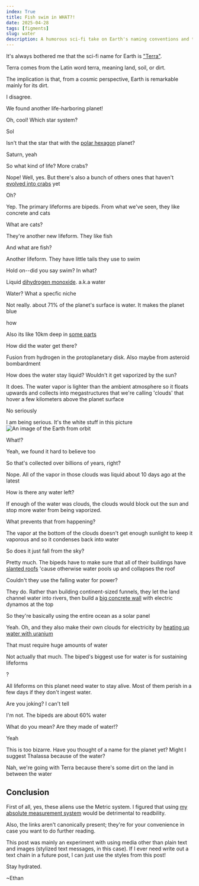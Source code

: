 ```yaml
---
index: True
title: Fish swim in WHAT?!
date: 2025-04-28
tags: [figments]
slug: water
description: A humorous sci-fi take on Earth's naming conventions and the prevalence of water and aquatic life.
---
```


It's always bothered me that the sci-fi name for Earth is ["Terra"](https://tvtropes.org/pmwiki/pmwiki.php/Main/PlanetTerra).

Terra comes from the Latin word terra, meaning land, soil, or dirt.

The implication is that, from a cosmic perspective, Earth is remarkable mainly for its dirt.

I disagree.

<chat>
<p>We found another life-harboring planet!</p>
<p>Oh, cool! Which star system?</p>
<p>Sol</p>
<p>Isn't that the star that with the <a href="https://en.wikipedia.org/wiki/Saturn%27s_hexagon">polar hexagon</a> planet?</p>
<p>Saturn, yeah</p>
<p>So what kind of life? More crabs?</p>
<p>Nope! Well, yes. But there's also a bunch of others ones that haven't <a href="https://en.wikipedia.org/wiki/Carcinisation">evolved into crabs</a> yet</p>
<p>Oh?</p>
<p>Yep. The primary lifeforms are bipeds. From what we've seen, they like concrete and cats</p>
<p>What are cats?</p>
<p>They're another new lifeform. They like fish</p>
<p>And what are fish?</p>
<p>Another lifeform. They have little tails they use to swim</p>
<p>Hold on--did you say swim? In what?</p>
<p>Liquid <a href="https://en.wikipedia.org/wiki/Dihydrogen_monoxide_parody">dihydrogen monoxide</a>. a.k.a water</p>
<p>Water? What a specfic niche</p>
<p>Not really. about 71% of the planet's surface is water. It makes the planet blue</p>
<p>how</p>
<p>Also its like 10km deep in <a href="https://en.wikipedia.org/wiki/Challenger_Deep">some parts</a></p>
<p>How did the water get there?</p>
<p>Fusion from hydrogen in the protoplanetary disk. Also maybe from asteroid bombardment</p>
<p>How does the water stay liquid? Wouldn't it get vaporized by the sun?</p>
<p>It does. The water vapor is lighter than the ambient atmosphere so it floats upwards and collects into megastructures that we're calling 'clouds' that hover a few kilometers above the planet surface</p>
<p>No seriously</p>
<p>I am being serious. It's the white stuff in this picture <img src="../../images\earth_far_away.webp" alt="An image of the Earth from orbit"></p>
<p>What!?</p>
<p>Yeah, we found it hard to believe too</p>
<p>So that's collected over billions of years, right?</p>
<p>Nope. All of the vapor in those clouds was liquid about 10 days ago at the latest</p>
<p>How is there any water left?</p>
<p>If enough of the water was clouds, the clouds would block out the sun and stop more water from being vaporized.</p>
<p>What prevents that from happening?</p>
<p>The vapor at the bottom of the clouds doesn't get enough sunlight to keep it vaporous and so it condenses back into water</p>
<p>So does it just fall from the sky?</p>
<p>Pretty much. The bipeds have to make sure that all of their buildings have <a href="https://en.wikipedia.org/wiki/Gable_roof">slanted roofs</a> 'cause otherwise water pools up and collapses the roof</p>
<p>Couldn't they use the falling water for power?</p>
<p>They do. Rather than building continent-sized funnels, they let the land channel water into rivers, then build a <a href="https://en.wikipedia.org/wiki/Hydroelectricity">big concrete wall</a> with electric dynamos at the top</p>
<p>So they're basically using the entire ocean as a solar panel</p>
<p>Yeah. Oh, and they also make their own clouds for electricity by <a href="https://en.wikipedia.org/wiki/Nuclear_reactor">heating up water with uranium</a></p>
<p>That must require huge amounts of water</p>
<p>Not actually that much. The biped's biggest use for water is for sustaining lifeforms</p>
<p>?</p>
<p>All lifeforms on this planet need water to stay alive. Most of them perish in a few days if they don't ingest water.</p>
<p>Are you joking? I can't tell</p>
<p>I'm not. The bipeds are about 60% water</p>
<p>What do you mean? Are they made of water!?</p>
<p>Yeah</p>
<p>This is too bizarre. Have you thought of a name for the planet yet? Might I suggest Thalassa because of the water?</p>
<p>Nah, we're going with Terra because there's some dirt on the land in between the water</p>
</chat>

## Conclusion

First of all, yes, these aliens use the Metric system. I figured that using [my absolute measurement system](../quanth) would be detrimental to readbility.

Also, the links aren't canonically present; they're for your convenience in case you want to do further reading.

This post was mainly an experiment with using media other than plain text and images (stylized text messages, in this case). If I ever need write out a text chain in a future post, I can just use the styles from this post!

Stay hydrated.

~Ethan
